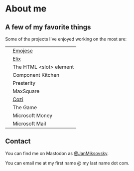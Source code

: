 # About me

## A few of my favorite things

Some of the projects I've enjoyed working on the most are:

|     |                                        |
| --- | -------------------------------------- |
|     | [Emojese](https://emojese.org)         |
|     | [Elix](https://component.kitchen/elix) |
|     | The HTML &lt;slot> element             |
|     | Component Kitchen                      |
|     | Presterity                             |
|     | MaxSquare                              |
|     | [Cozi](https://cozi.com)               |
|     | The Game                               |
|     | Microsoft Money                        |
|     | Microsoft Mail                         |

## Contact

You can find me on Mastodon as [@JanMiksovsky](https://fosstodon.org/@JanMiksovsky).

You can email me at my first name @ my last name dot com.

